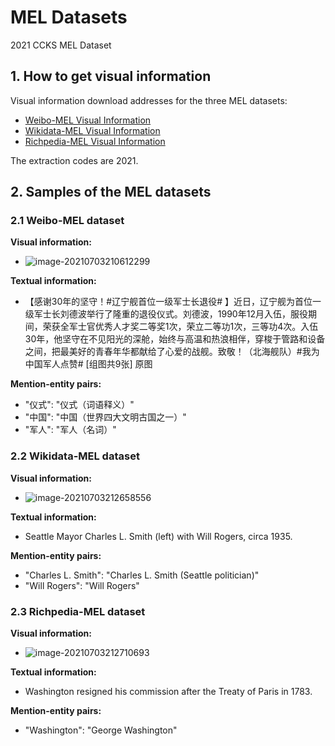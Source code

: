 # MEL Datasets
2021 CCKS MEL Dataset

## 1. How to get visual information

Visual information download addresses for the three MEL datasets:
* [Weibo-MEL Visual Information](https://pan.baidu.com/s/1VTzzKXpORziookJiHKwWKw)
* [Wikidata-MEL Visual Information](https://pan.baidu.com/s/1FbhgMZ-w2DdAPLgCBDvKtQ)
* [Richpedia-MEL Visual Information](https://pan.baidu.com/s/1lt-SmWUX5GAmLRNWggDkXQ?from=init#list/path=%2Fsharelink653312845-459959024382112%2Fimage&parentPath=%2Fsharelink653312845-459959024382112)

The extraction codes are 2021.

## 2. Samples of the MEL datasets

### 2.1 Weibo-MEL dataset

**Visual information:**

* ![image-20210703210612299](https://markdown-bluestragglers.oss-cn-beijing.aliyuncs.com/image-20210703210612299.png)

**Textual information:**

* 【感谢30年的坚守！#辽宁舰首位一级军士长退役# 】近日，辽宁舰为首位一级军士长刘德波举行了隆重的退役仪式。刘德波，1990年12月入伍，服役期间，荣获全军士官优秀人才奖二等奖1次，荣立二等功1次，三等功4次。入伍30年，他坚守在不见阳光的深舱，始终与高温和热浪相伴，穿梭于管路和设备之间，把最美好的青春年华都献给了心爱的战舰。致敬！（北海舰队）#我为中国军人点赞# [组图共9张] 原图

**Mention-entity pairs:**

* "仪式": "仪式（词语释义）"
* "中国": "中国（世界四大文明古国之一）"
* "军人": "军人（名词）"

### 2.2 Wikidata-MEL dataset

**Visual information:**

* ![image-20210703212658556](https://markdown-bluestragglers.oss-cn-beijing.aliyuncs.com/image-20210703212658556.png)

**Textual information:**

* Seattle Mayor Charles L. Smith (left) with Will Rogers, circa 1935.

**Mention-entity pairs:**

* "Charles L. Smith": "Charles L. Smith (Seattle politician)"
* "Will Rogers": "Will Rogers"

### 2.3 Richpedia-MEL dataset

**Visual information:**

* ![image-20210703212710693](https://markdown-bluestragglers.oss-cn-beijing.aliyuncs.com/image-20210703212710693.png)

**Textual information:**

* Washington resigned his commission after the Treaty of Paris in 1783.

**Mention-entity pairs:**

* "Washington": "George Washington"
